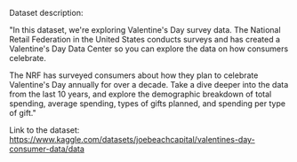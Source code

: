 Dataset description: 

"In this dataset, we're exploring Valentine's Day survey data. The National Retail Federation in the United States conducts surveys and has created a Valentine's Day Data Center so you can explore the data on how consumers celebrate.

The NRF has surveyed consumers about how they plan to celebrate Valentine's Day annually for over a decade. Take a dive deeper into the data from the last 10 years, and explore the demographic breakdown of total spending, average spending, types of gifts planned, and spending per type of gift."

Link to the dataset: https://www.kaggle.com/datasets/joebeachcapital/valentines-day-consumer-data/data

